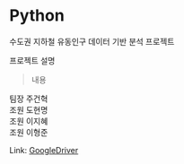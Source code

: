 # Python

수도권 지하철 유동인구 데이터 기반 분석 프로젝트

프로젝트 설명
> 내용

팀장 주건혁   
조원 도현명   
조원 이지혜   
조원 이형준   


Link: [GoogleDriver][googledriverlink]

[googledriverlink]: https://google.com "Go google"

